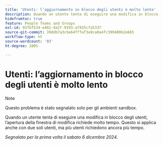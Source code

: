 ```yaml
---
title: 'Utenti: l’aggiornamento in blocco degli utenti è molto lento'
description: Quando un utente tenta di eseguire una modifica in blocco degli utenti, l’apertura della finestra di modifica richiede molto tempo. Questo si applica anche con due soli utenti, ma più utenti richiedono ancora più tempo.
hidefromtoc: true
feature: People Teams and Groups
exl-id: 937bf534-e401-4a2f-9193-af935cfa5337
source-git-commit: 39ddb7a3c9a64fffaf3a9ca0a4fc399400b2e665
workflow-type: ht
source-wordcount: '93'
ht-degree: 100%

---
```


# Utenti: l’aggiornamento in blocco degli utenti è molto lento

>[!NOTE]
>
>Questo problema è stato segnalato solo per gli ambienti sandbox.

Quando un utente tenta di eseguire una modifica in blocco degli utenti, l’apertura della finestra di modifica richiede molto tempo. Questo si applica anche con due soli utenti, ma più utenti richiedono ancora più tempo.

_Segnalato per la prima volta il sabato 6 dicembre 2024._
